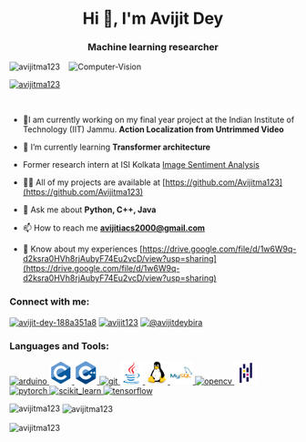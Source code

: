 <h1 align="center">Hi 👋, I'm Avijit Dey</h1>
<h3 align="center">Machine learning researcher</h3>
<img align="right" alt="Computer-Vision" width="400" src="https://user-images.githubusercontent.com/55389276/140866485-8fb1c876-9a8f-4d6a-98dc-08c4981eaf70.gif" >
<p align="left"> <img src="https://komarev.com/ghpvc/?username=Avijitma123&label=Profile%20views&color=0e75b6&style=flat" alt="avijitma123" /> </p>


<p align="left"> <a href="https://github.com/ryo-ma/github-profile-trophy"><img src="https://github-profile-trophy.vercel.app/?username=Avijitma123" alt="avijitma123" /></a> </p>

<p align="left"> <a href="https://twitter.com/" target="blank"><img src="https://img.shields.io/twitter/follow/?logo=twitter&style=for-the-badge" alt="" /></a> </p>

- 🔭I am currently working on my final year project at the Indian Institute of Technology (IIT) Jammu. **Action Localization from Untrimmed Video**

- 🌱 I’m currently learning **Transformer architecture**

- Former research intern at ISI Kolkata [Image Sentiment Analysis](https://drive.google.com/file/d/1B86GDLHCU6InMurJ-HV0rC02EA8txNx5/view?usp=drive_link)

- 👨‍💻 All of my projects are available at [https://github.com/Avijitma123](https://github.com/Avijitma123)

- 💬 Ask me about **Python, C++, Java**

- 📫 How to reach me **avijitiacs2000@gmail.com**

- 📄 Know about my experiences [https://drive.google.com/file/d/1w6W9q-d2ksra0HVh8rjAubyF74Eu2vcD/view?usp=sharing](https://drive.google.com/file/d/1w6W9q-d2ksra0HVh8rjAubyF74Eu2vcD/view?usp=sharing)

<h3 align="left">Connect with me:</h3>
<p align="left">
<a href="https://linkedin.com/in/avijit-dey-188a351a8/" target="blank"><img align="center" src="https://raw.githubusercontent.com/rahuldkjain/github-profile-readme-generator/master/src/images/icons/Social/linked-in-alt.svg" alt="avijit-dey-188a351a8" height="30" width="40" /></a>
<a href="https://kaggle.com/avijit123" target="blank"><img align="center" src="https://raw.githubusercontent.com/rahuldkjain/github-profile-readme-generator/master/src/images/icons/Social/kaggle.svg" alt="avijit123" height="30" width="40" /></a>
<a href="https://www.hackerrank.com/avijitdeybira" target="blank"><img align="center" src="https://raw.githubusercontent.com/rahuldkjain/github-profile-readme-generator/master/src/images/icons/Social/hackerrank.svg" alt="@avijitdeybira" height="30" width="40" /></a>
</p>

<h3 align="left">Languages and Tools:</h3>
<p align="left"> <a href="https://www.arduino.cc/" target="_blank" rel="noreferrer"> <img src="https://cdn.worldvectorlogo.com/logos/arduino-1.svg" alt="arduino" width="40" height="40"/> </a> <a href="https://www.cprogramming.com/" target="_blank" rel="noreferrer"> <img src="https://raw.githubusercontent.com/devicons/devicon/master/icons/c/c-original.svg" alt="c" width="40" height="40"/> </a> <a href="https://www.w3schools.com/cpp/" target="_blank" rel="noreferrer"> <img src="https://raw.githubusercontent.com/devicons/devicon/master/icons/cplusplus/cplusplus-original.svg" alt="cplusplus" width="40" height="40"/> </a> <a href="https://git-scm.com/" target="_blank" rel="noreferrer"> <img src="https://www.vectorlogo.zone/logos/git-scm/git-scm-icon.svg" alt="git" width="40" height="40"/> </a> <a href="https://www.java.com" target="_blank" rel="noreferrer"> <img src="https://raw.githubusercontent.com/devicons/devicon/master/icons/java/java-original.svg" alt="java" width="40" height="40"/> </a> <a href="https://www.linux.org/" target="_blank" rel="noreferrer"> <img src="https://raw.githubusercontent.com/devicons/devicon/master/icons/linux/linux-original.svg" alt="linux" width="40" height="40"/> </a> <a href="https://www.mysql.com/" target="_blank" rel="noreferrer"> <img src="https://raw.githubusercontent.com/devicons/devicon/master/icons/mysql/mysql-original-wordmark.svg" alt="mysql" width="40" height="40"/> </a> <a href="https://opencv.org/" target="_blank" rel="noreferrer"> <img src="https://www.vectorlogo.zone/logos/opencv/opencv-icon.svg" alt="opencv" width="40" height="40"/> </a> <a href="https://pandas.pydata.org/" target="_blank" rel="noreferrer"> <img src="https://raw.githubusercontent.com/devicons/devicon/2ae2a900d2f041da66e950e4d48052658d850630/icons/pandas/pandas-original.svg" alt="pandas" width="40" height="40"/> </a> <a href="https://pytorch.org/" target="_blank" rel="noreferrer"> <img src="https://www.vectorlogo.zone/logos/pytorch/pytorch-icon.svg" alt="pytorch" width="40" height="40"/> </a> <a href="https://scikit-learn.org/" target="_blank" rel="noreferrer"> <img src="https://upload.wikimedia.org/wikipedia/commons/0/05/Scikit_learn_logo_small.svg" alt="scikit_learn" width="40" height="40"/> </a> <a href="https://www.tensorflow.org" target="_blank" rel="noreferrer"> <img src="https://www.vectorlogo.zone/logos/tensorflow/tensorflow-icon.svg" alt="tensorflow" width="40" height="40"/> </a> </p>

<p><img align="left" src="https://github-readme-stats.vercel.app/api/top-langs?username=avijitma123&show_icons=true&locale=en&layout=compact" alt="avijitma123" /></p>

<p>&nbsp;<img align="center" src="https://github-readme-stats.vercel.app/api?username=avijitma123&show_icons=true&locale=en" alt="avijitma123" /></p>

<p><img align="center" src="https://github-readme-streak-stats.herokuapp.com/?user=avijitma123&" alt="avijitma123" /></p>
